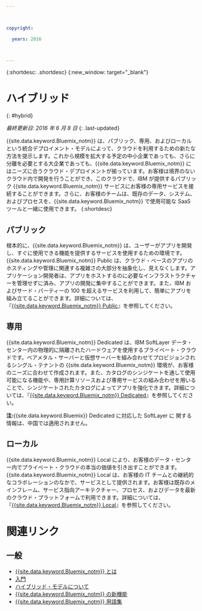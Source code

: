 ```yaml
---

 

copyright:

  years: 2016

 

---
```


{:shortdesc: .shortdesc}
{:new_window: target="_blank"}

# ハイブリッド
{: #hybrid}

*最終更新日: 2016 年 6 月 8 日*
{: .last-updated}

{{site.data.keyword.Bluemix_notm}} は、パブリック、専用、およびローカルという統合デプロイメント・モデルによって、クラウドを利用するための新たな方法を提示します。これから規模を拡大する予定の中小企業であっても、さらに分離を必要とする大企業であっても、{{site.data.keyword.Bluemix_notm}} にはニーズに合うクラウド・デプロイメントが揃っています。お客様は境界のないクラウド内で開発を行うことができ、このクラウドで、IBM が提供するパブリック {{site.data.keyword.Bluemix_notm}} サービスにお客様の専用サービスを接続することができます。さらに、お客様のチームは、既存のデータ、システム、およびプロセスを、{{site.data.keyword.Bluemix_notm}} で使用可能な SaaS ツールと一緒に使用できます。
{:shortdesc}

## パブリック

根本的に、{{site.data.keyword.Bluemix_notm}} は、ユーザーがアプリを開発し、すぐに使用できる機能を提供するサービスを使用するための環境です。{{site.data.keyword.Bluemix_notm}} Public は、クラウド・ベースのアプリのホスティングや管理に関連する複雑さの大部分を抽象化し、見えなくします。アプリケーション開発者は、アプリをホストするのに必要なインフラストラクチャーを管理せずに済み、アプリの開発に集中することができます。また、IBM およびサード・パーティーの 100 を超えるサービスを利用して、簡単にアプリを組み立てることができます。詳細については、『[{{site.data.keyword.Bluemix_notm}} Public](../public/index.html)』を参照してください。

## 専用

{{site.data.keyword.Bluemix_notm}} Dedicated は、IBM SoftLayer データ・センター内の物理的に隔離されたハードウェアを使用するプライベート・クラウドです。ベアメタル・サーバーと仮想サーバーを組み合わせてプロビジョンされるシングル・テナントの {{site.data.keyword.Bluemix_notm}} 環境が、お客様のニーズに合わせて作成されます。また、カタログのシンジケートを通して使用可能になる機能や、専用計算リソースおよび専用サービスの組み合わせを用いることで、シンジケートされたカタログによってアプリを強化できます。詳細については、『[{{site.data.keyword.Bluemix_notm}} Dedicated](../dedicated/index.html)』を参照してください。

**注:**{{site.data.keyword.Bluemix}} Dedicated に対応した SoftLayer に
関する情報は、中国では適用されません。 

## ローカル

{{site.data.keyword.Bluemix_notm}} Local により、お客様のデータ・センター内でプライベート・クラウドの本当の価値を引き出すことができます。{{site.data.keyword.Bluemix_notm}} Local は、お客様の IT チームとの継続的なコラボレーションのなかで、サービスとして提供されます。お客様は既存のメインフレーム、サービス指向アーキテクチャー、プロセス、およびデータを最新のクラウド・プラットフォームで利用できます。詳細については、『[{{site.data.keyword.Bluemix_notm}} Local](../local/index.html)』を参照してください。

# 関連リンク
## 一般
* [{{site.data.keyword.Bluemix_notm}} とは](http://www.ibm.com/cloud-computing/bluemix/what-is-bluemix/)
* [入門](http://www.ibm.com/cloud-computing/bluemix/getting-started/)
* [ハイブリッド・モデルについて](http://www.ibm.com/cloud-computing/bluemix/hybrid/)
* [{{site.data.keyword.Bluemix_notm}} の新機能](../whatsnew/index.html)
* [{{site.data.keyword.Bluemix_notm}} 用語集](../overview/glossary/index.html)
